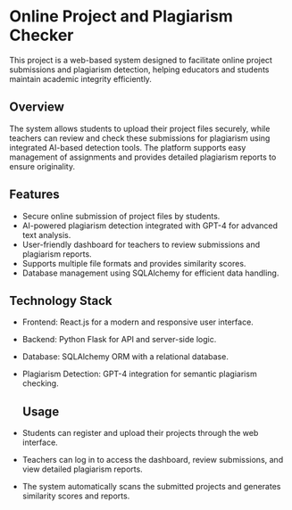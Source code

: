# Online Project and Plagiarism Checker

This project is a web-based system designed to facilitate online project submissions and plagiarism detection, helping educators and students maintain academic integrity efficiently.

## Overview

The system allows students to upload their project files securely, while teachers can review and check these submissions for plagiarism using integrated AI-based detection tools. The platform supports easy management of assignments and provides detailed plagiarism reports to ensure originality.

## Features

- Secure online submission of project files by students.  
- AI-powered plagiarism detection integrated with GPT-4 for advanced text analysis.  
- User-friendly dashboard for teachers to review submissions and plagiarism reports.  
- Supports multiple file formats and provides similarity scores.  
- Database management using SQLAlchemy for efficient data handling.

## Technology Stack

- Frontend: React.js for a modern and responsive user interface.  
- Backend: Python Flask for API and server-side logic.  
- Database: SQLAlchemy ORM with a relational database.  
- Plagiarism Detection: GPT-4 integration for semantic plagiarism checking.

   ## Usage

- Students can register and upload their projects through the web interface.  
- Teachers can log in to access the dashboard, review submissions, and view detailed plagiarism reports.  
- The system automatically scans the submitted projects and generates similarity scores and reports.
